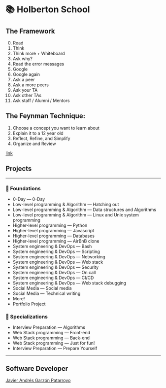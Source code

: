 # :books: Holberton School
## The Framework
0. Read
1. Think
2. Think more + Whiteboard
3. Ask why?
4. Read the error messages
5. Google
6. Google again
7. Ask a peer
8. Ask a more peers
9. Ask your TA
10. Ask other TAs
11. Ask staff / Alumni / Mentors
## The Feynman Technique:
1. Choose a concept you want to learn about
2. Explain it to a 12 year old
3. Reflect, Refine, and Simplify
4. Organize and Review

[link](https://fs.blog/feynman-technique/)
## Projects
- - -
### :open_file_folder: Foundations
* 0-Day ― 0-Day
* Low-level programming & Algorithm ― Hatching out
* Low-level programming & Algorithm ― Data structures and Algorithms
* Low-level programming & Algorithm ― Linux and Unix system programming
* Higher-level programming ― Python
* Higher-level programming ― Javascript
* Higher-level programming ― Databases
* Higher-level programming ― AirBnB clone
* System engineering & DevOps ― Bash
* System engineering & DevOps ― Scripting
* System engineering & DevOps ― Networking
* System engineering & DevOps ― Web stack
* System engineering & DevOps ― Security
* System engineering & DevOps ― On call
* System engineering & DevOps ― CI/CD
* System engineering & DevOps ― Web stack debugging
* Social Media ― Social media
* Social Media ― Technical writing
* More!
* Portfolio Project
### :open_file_folder: Specializations
* Interview Preparation ― Algorithms
* Web Stack programming ― Front-end
* Web Stack programming ― Back-end
* Web Stack programming ― Just for fun!
* Interview Preparation ― Prepare Yourself
- - -
## Software Developer
[Javier Andrés Garzón Patarroyo](https://javierandresgp.com)
